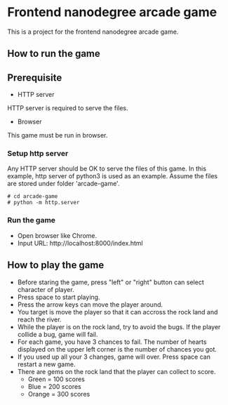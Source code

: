 # Frontend nanodegree arcade game

This is a project for the frontend nanodegree arcade game.

## How to run the game

## Prerequisite

* HTTP server

HTTP server is required to serve the files.

* Browser

This game must be run in browser.

### Setup http server

Any HTTP server should be OK to serve the files of this game. In this example, http server of python3 is used as an example. Assume the files are stored under folder 'arcade-game'.

```
# cd arcade-game
# python -m http.server
```

### Run the game

* Open browser like Chrome.
* Input URL: http://localhost:8000/index.html

## How to play the game

* Before staring the game, press "left" or "right" button can select character of player.
* Press space to start playing.
* Press the arrow keys can move the player around.
* You target is move the player so that it can accross the rock land and reach the river.
* While the player is on the rock land, try to avoid the bugs. If the player collide a bug, game will fail.
* For each game, you have 3 chances to fail. The number of hearts displayed on the upper left corner is the number of chances you got.
* If you used up all your 3 changes, game will over. Press space can restart a new game.
* There are gems on the rock land that the player can collect to score. 
  * Green = 100 scores
  * Blue = 200 scores
  * Orange = 300 scores
